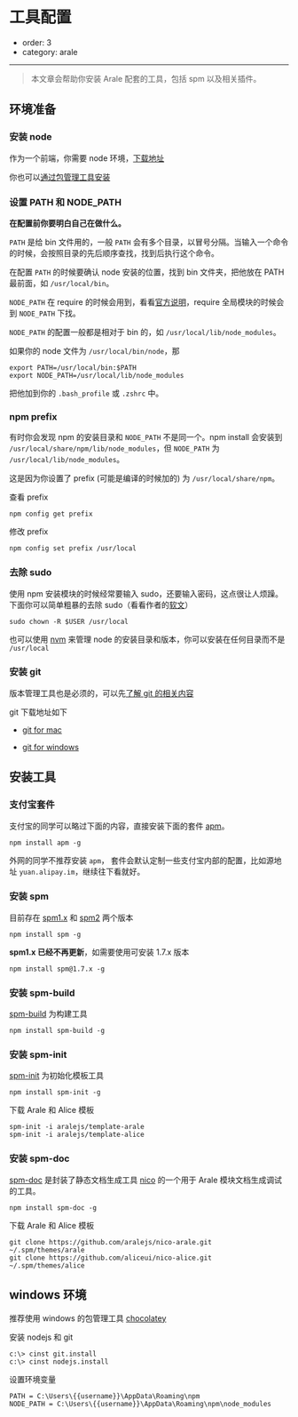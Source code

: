 # 工具配置

- order: 3
- category: arale

---

> 本文章会帮助你安装 Arale 配套的工具，包括 spm 以及相关插件。

## 环境准备

### 安装 node

作为一个前端，你需要 node 环境，[下载地址](http://nodejs.org/download/)

你也可以[通过包管理工具安装](https://github.com/joyent/node/wiki/Installing-Node.js-via-package-manager)

### 设置 PATH 和 NODE_PATH

**在配置前你要明白自己在做什么。**

`PATH` 是给 bin 文件用的，一般 `PATH` 会有多个目录，以冒号分隔。当输入一个命令的时候，会按照目录的先后顺序查找，找到后执行这个命令。

在配置 `PATH` 的时候要确认 node 安装的位置，找到 bin 文件夹，把他放在 PATH 最前面，如 `/usr/local/bin`。

`NODE_PATH` 在 require 的时候会用到，看看[官方说明](http://nodejs.org/api/modules.html#modules_loading_from_the_global_folders)，require 全局模块的时候会到 `NODE_PATH` 下找。

`NODE_PATH` 的配置一般都是相对于 bin 的，如 `/usr/local/lib/node_modules`。

如果你的 node 文件为 `/usr/local/bin/node`，那

```
export PATH=/usr/local/bin:$PATH
export NODE_PATH=/usr/local/lib/node_modules
```

把他加到你的 `.bash_profile` 或 `.zshrc` 中。

### npm prefix

有时你会发现 npm 的安装目录和 `NODE_PATH` 不是同一个。npm install 会安装到 `/usr/local/share/npm/lib/node_modules`，但 `NODE_PATH` 为 `/usr/local/lib/node_modules`。

这是因为你设置了 prefix (可能是编译的时候加的) 为 `/usr/local/share/npm`。

查看 prefix

```
npm config get prefix
```

修改 prefix

```
npm config set prefix /usr/local
```

### 去除 sudo

使用 npm 安装模块的时候经常要输入 sudo，还要输入密码，这点很让人烦躁。下面你可以简单粗暴的去除 sudo（看看作者的[软文](http://howtonode.org/introduction-to-npm)）

```
sudo chown -R $USER /usr/local
```

也可以使用 [nvm](https://github.com/creationix/nvm/) 来管理 node 的安装目录和版本，你可以安装在任何目录而不是 `/usr/local`

### 安装 git

版本管理工具也是必须的，可以先[了解 git 的相关内容](http://rogerdudler.github.com/git-guide/index.zh.html)

git 下载地址如下

 -  [git for mac](https://code.google.com/p/git-osx-installer/downloads/list?can=3&q=&sort=-uploaded&colspec=Filename+Summary+Uploaded+Size+DownloadCount)

 -  [git for windows ](https://code.google.com/p/msysgit/downloads/list?q=full+installer+official+git)

## 安装工具

### 支付宝套件

支付宝的同学可以略过下面的内容，直接安装下面的套件 [apm](https://github.com/spmjs/apm/)。

```
npm install apm -g
```

外网的同学不推荐安装 `apm`，
套件会默认定制一些支付宝内部的配置，比如源地址 `yuan.alipay.im`，继续往下看就好。

### 安装 spm

目前存在 [spm1.x](https://github.com/spmjs/spm/wiki) 和 [spm2](http://docs.spmjs.org/) 两个版本

```
npm install spm -g
```

**spm1.x 已经不再更新**，如需要使用可安装 1.7.x 版本

```
npm install spm@1.7.x -g
```

### 安装 spm-build

[spm-build](https://github.com/spmjs/spm-build) 为构建工具

```
npm install spm-build -g
```

### 安装 spm-init

[spm-init](https://github.com/spmjs/spm-init) 为初始化模板工具

```
npm install spm-init -g
```

下载 Arale 和 Alice 模板

```
spm-init -i aralejs/template-arale
spm-init -i aralejs/template-alice
```

### 安装 spm-doc

[spm-doc](https://github.com/spmjs/spm-doc) 是封装了静态文档生成工具
[nico](https://github.com/lepture/nico) 的一个用于 Arale 模块文档生成调试的工具。

```
npm install spm-doc -g
```

下载 Arale 和 Alice 模板

```
git clone https://github.com/aralejs/nico-arale.git ~/.spm/themes/arale
git clone https://github.com/aliceui/nico-alice.git ~/.spm/themes/alice
```

## windows 环境

推荐使用 windows 的包管理工具 [chocolatey](https://github.com/chocolatey/chocolatey)

安装 nodejs 和 git

```
c:\> cinst git.install
c:\> cinst nodejs.install
```

设置环境变量

```
PATH = C:\Users\{{username}}\AppData\Roaming\npm
NODE_PATH = C:\Users\{{username}}\AppData\Roaming\npm\node_modules
```
